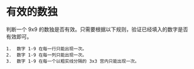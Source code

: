 # 有效的数独

判断一个 9x9 的数独是否有效。只需要根据以下规则，验证已经填入的数字是否有效即可。

	1.	数字 1-9 在每一行只能出现一次。
	2.	数字 1-9 在每一列只能出现一次。
	3.	数字 1-9 在每一个以粗实线分隔的 3x3 宫内只能出现一次。


